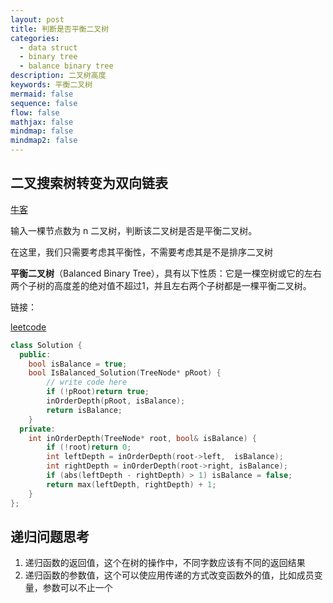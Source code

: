 ```yaml
---
layout: post
title: 判断是否平衡二叉树
categories:
  - data struct
  - binary tree 
  - balance binary tree 
description: 二叉树高度
keywords: 平衡二叉树
mermaid: false
sequence: false
flow: false
mathjax: false
mindmap: false
mindmap2: false
---
```


## 二叉搜索树转变为双向链表

[牛客](https://www.nowcoder.com/practice/8b3b95850edb4115918ecebdf1b4d222?tpId=13&tqId=23250&ru=/exam/oj/ta&qru=/ta/coding-interviews/question-ranking&sourceUrl=%2Fexam%2Foj%2Fta%3Fpage%3D1%26tpId%3D13%26type%3D13)

输入一棵节点数为 n 二叉树，判断该二叉树是否是平衡二叉树。

在这里，我们只需要考虑其平衡性，不需要考虑其是不是排序二叉树

**平衡二叉树**（Balanced Binary Tree），具有以下性质：它是一棵空树或它的左右两个子树的高度差的绝对值不超过1，并且左右两个子树都是一棵平衡二叉树。

链接：

[leetcode](https://leetcode.cn/problems/ping-heng-er-cha-shu-lcof/description/)

```cpp
class Solution {
  public:
    bool isBalance = true;
    bool IsBalanced_Solution(TreeNode* pRoot) {
        // write code here
        if (!pRoot)return true;
        inOrderDepth(pRoot, isBalance);
        return isBalance;
    }
  private:
    int inOrderDepth(TreeNode* root, bool& isBalance) {
        if (!root)return 0;
        int leftDepth = inOrderDepth(root->left,  isBalance);
        int rightDepth = inOrderDepth(root->right, isBalance);
        if (abs(leftDepth - rightDepth) > 1) isBalance = false;
        return max(leftDepth, rightDepth) + 1;
    }
};
```

## 递归问题思考

1. 递归函数的返回值，这个在树的操作中，不同字数应该有不同的返回结果
2. 递归函数的参数值，这个可以使应用传递的方式改变函数外的值，比如成员变量，参数可以不止一个
